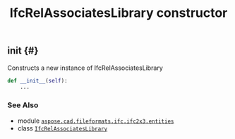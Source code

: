 ﻿---
title: IfcRelAssociatesLibrary constructor
second_title: Aspose.CAD for Python via .NET API References
description: 
type: docs
weight: 10
url: /python-net/aspose.cad.fileformats.ifc.ifc2x3.entities/ifcrelassociateslibrary/__init__/
is_root: false
---

## __init__ {#}

Constructs a new instance of IfcRelAssociatesLibrary



```python
def __init__(self):
    ...
```





### See Also
* module [`aspose.cad.fileformats.ifc.ifc2x3.entities`](../../)
* class [`IfcRelAssociatesLibrary`](/cad/python-net/aspose.cad.fileformats.ifc.ifc2x3.entities/ifcrelassociateslibrary)
